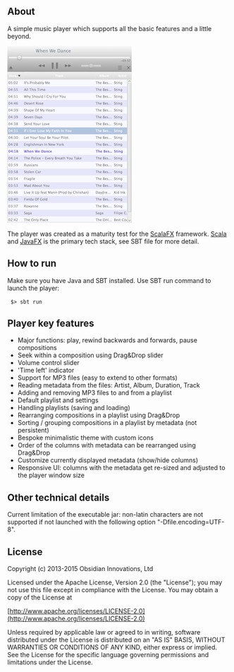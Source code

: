 


About
-----

A simple music player which supports all the basic features and a little beyond.

![ScalaFX Player](docs/scfx-player-1.0.png)

The player was created as a maturity test for the [ScalaFX](http://www.scalafx.org/) framework.
[Scala](http://www.scala-lang.org/) and [JavaFX](http://www.oracle.com/technetwork/java/javase/overview/javafx-overview-2158620.html) 
is the primary tech stack, see SBT file for more detail.

How to run
----------

Make sure you have Java and SBT installed. Use SBT run command to launch the player:

     $> sbt run


Player key features
-------------------

 - Major functions: play, rewind backwards and forwards, pause compositions
 - Seek within a composition using Drag&Drop slider
 - Volume control slider
 - 'Time left' indicator
 - Support for MP3 files (easy to extend to other formats)
 - Reading metadata from the files: Artist, Album, Duration, Track
 - Adding and removing MP3 files to and from a playlist
 - Default playlist and settings
 - Handling playlists (saving and loading)
 - Rearranging compositions in a playlist using Drag&Drop
 - Sorting / grouping compositions in a playlist by metadata (not persistent)
 - Bespoke minimalistic theme with custom icons
 - Order of the columns with metadata can be rearranged using Drag&Drop
 - Customize currently displayed metadata (show/hide columns)
 - Responsive UI: columns with the metadata get re-sized and adjusted to the player window size


Other technical details
-----------------------

Current limitation of the executable jar: non-latin characters are not supported 
if not launched with the following option "-Dfile.encoding=UTF-8".


License
-------

Copyright (c) 2013-2015 Obsidian Innovations, Ltd

Licensed under the Apache License, Version 2.0 (the "License");
you may not use this file except in compliance with the License.
You may obtain a copy of the License at

[http://www.apache.org/licenses/LICENSE-2.0](http://www.apache.org/licenses/LICENSE-2.0)

Unless required by applicable law or agreed to in writing, software
distributed under the License is distributed on an "AS IS" BASIS,
WITHOUT WARRANTIES OR CONDITIONS OF ANY KIND, either express or implied.
See the License for the specific language governing permissions and
limitations under the License.


